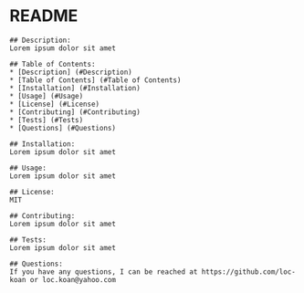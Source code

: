 # README

    ## Description:
    Lorem ipsum dolor sit amet

    ## Table of Contents:
    * [Description] (#Description)
    * [Table of Contents] (#Table of Contents)
    * [Installation] (#Installation)
    * [Usage] (#Usage)
    * [License] (#License)
    * [Contributing] (#Contributing)
    * [Tests] (#Tests)
    * [Questions] (#Questions)

    ## Installation:
    Lorem ipsum dolor sit amet

    ## Usage:
    Lorem ipsum dolor sit amet

    ## License:
    MIT

    ## Contributing:
    Lorem ipsum dolor sit amet

    ## Tests:
    Lorem ipsum dolor sit amet

    ## Questions:
    If you have any questions, I can be reached at https://github.com/loc-koan or loc.koan@yahoo.com
    